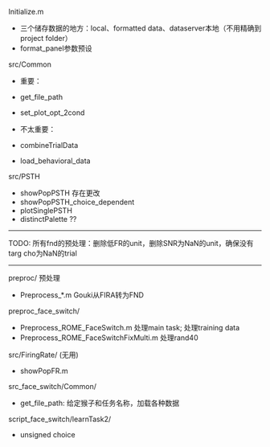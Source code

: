 Initialize.m
- 三个储存数据的地方：local、formatted data、dataserver本地（不用精确到project folder）
- format_panel参数预设

src/Common
- 重要：
- get_file_path
- set_plot_opt_2cond

- 不太重要：
- combineTrialData
- load_behavioral_data

src/PSTH
- showPopPSTH 存在更改
- showPopPSTH_choice_dependent
- plotSinglePSTH
- distinctPalette ??


*****************
TODO:
所有fnd的预处理：删除低FR的unit，删除SNR为NaN的unit，确保没有targ cho为NaN的trial


*****************
preproc/ 预处理
- Preprocess_*.m Gouki从FIRA转为FND

preproc_face_switch/
- Preprocess_ROME_FaceSwitch.m 处理main task; 处理training data
- Preprocess_ROME_FaceSwitchFixMulti.m 处理rand40

src/FiringRate/ (无用)
- showPopFR.m

src_face_switch/Common/
- get_file_path: 给定猴子和任务名称，加载各种数据

script_face_switch/learnTask2/
- unsigned choice






